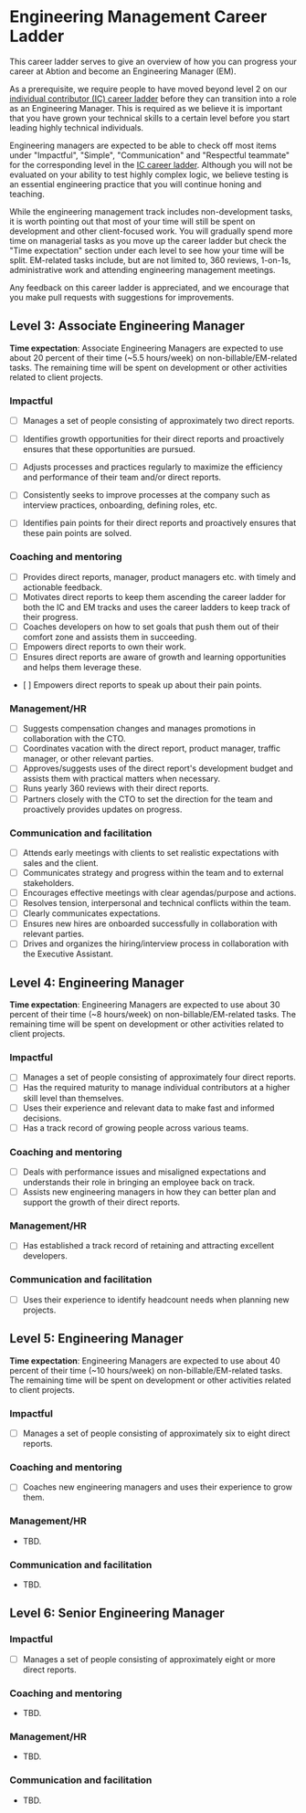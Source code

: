 # Engineering Management Career Ladder

This career ladder serves to give an overview of how you can progress your
career at Abtion and become an Engineering Manager (EM).

As a prerequisite, we require people to have moved beyond level 2 on our
[individual contributor (IC) career
ladder](https://github.com/abtion/guidelines/blob/main/career/ladder.md) before
they can transition into a role as an Engineering Manager. This is required as
we believe it is important that you have grown your technical skills to a
certain level before you start leading highly technical individuals.

Engineering managers are expected to be able to check off most items under
"Impactful", "Simple", "Communication" and "Respectful teammate" for the
corresponding level in the [IC career
ladder](https://github.com/abtion/guidelines/blob/main/career/ladder.md).
Although you will not be evaluated on your ability to test highly complex logic,
we believe testing is an essential engineering practice that you will continue
honing and teaching.

While the engineering management track includes non-development tasks, it is
worth pointing out that most of your time will still be spent on development and
other client-focused work. You will gradually spend more time on managerial
tasks as you move up the career ladder but check the "Time expectation" section
under each level to see how your time will be split. EM-related tasks include,
but are not limited to, 360 reviews, 1-on-1s, administrative work and attending
engineering management meetings.

Any feedback on this career ladder is appreciated, and we encourage that you
make pull requests with suggestions for improvements.

## Level 3: Associate Engineering Manager

**Time expectation**: Associate Engineering Managers are expected to use about
20 percent of their time (~5.5 hours/week) on non-billable/EM-related tasks. The
remaining time will be spent on development or other activities related to
client projects.

### Impactful

- [ ] Manages a set of people consisting of approximately two direct reports.

- [ ] Identifies growth opportunities for their direct reports and proactively
      ensures that these opportunities are pursued.
- [ ] Adjusts processes and practices regularly to maximize the efficiency and
      performance of their team and/or direct reports.
- [ ] Consistently seeks to improve processes at the company such as interview
      practices, onboarding, defining roles, etc.
- [ ] Identifies pain points for their direct reports and proactively
      ensures that these pain points are solved.

### Coaching and mentoring

- [ ] Provides direct reports, manager, product managers etc. with timely and
      actionable feedback.
- [ ] Motivates direct reports to keep them ascending the career ladder for both
      the IC and EM tracks and uses the career ladders to keep track of their
      progress.
- [ ] Coaches developers on how to set goals that push them out of their comfort
      zone and assists them in succeeding.
- [ ] Empowers direct reports to own their work.
- [ ] Ensures direct reports are aware of growth and learning opportunities and
      helps them leverage these.
- [ ] Empowers direct reports to speak up about their pain points.

### Management/HR

- [ ] Suggests compensation changes and manages promotions in collaboration with
      the CTO.
- [ ] Coordinates vacation with the direct report, product manager, traffic
      manager, or other relevant parties.
- [ ] Approves/suggests uses of the direct report's development budget and
      assists them with practical matters when necessary.
- [ ] Runs yearly 360 reviews with their direct reports.
- [ ] Partners closely with the CTO to set the direction for the team and
      proactively provides updates on progress.

### Communication and facilitation

- [ ] Attends early meetings with clients to set realistic expectations with
      sales and the client.
- [ ] Communicates strategy and progress within the team and to external
      stakeholders.
- [ ] Encourages effective meetings with clear agendas/purpose and actions.
- [ ] Resolves tension, interpersonal and technical conflicts within the team.
- [ ] Clearly communicates expectations.
- [ ] Ensures new hires are onboarded successfully in collaboration with
      relevant parties.
- [ ] Drives and organizes the hiring/interview process in collaboration
      with the Executive Assistant.

## Level 4: Engineering Manager

**Time expectation**: Engineering Managers are expected to use about 30 percent
of their time (~8 hours/week) on non-billable/EM-related tasks. The remaining
time will be spent on development or other activities related to client
projects.

### Impactful

- [ ] Manages a set of people consisting of approximately four direct reports.
- [ ] Has the required maturity to manage individual contributors at a higher
      skill level than themselves.
- [ ] Uses their experience and relevant data to make fast and informed
      decisions.
- [ ] Has a track record of growing people across various teams.

### Coaching and mentoring

- [ ] Deals with performance issues and misaligned expectations and understands
      their role in bringing an employee back on track.
- [ ] Assists new engineering managers in how they can better plan and support
      the growth of their direct reports.

### Management/HR

- [ ] Has established a track record of retaining and attracting excellent
      developers.

### Communication and facilitation

- [ ] Uses their experience to identify headcount needs when planning new
      projects.

## Level 5: Engineering Manager

**Time expectation**: Engineering Managers are expected to use about 40 percent
of their time (~10 hours/week) on non-billable/EM-related tasks. The remaining
time will be spent on development or other activities related to client
projects.

### Impactful

- [ ] Manages a set of people consisting of approximately six to eight direct
      reports.

### Coaching and mentoring

- [ ] Coaches new engineering managers and uses their experience to grow them.

### Management/HR

- TBD.

### Communication and facilitation

- TBD.

## Level 6: Senior Engineering Manager

### Impactful

- [ ] Manages a set of people consisting of approximately eight or more direct
      reports.

### Coaching and mentoring

- TBD.

### Management/HR

- TBD.

### Communication and facilitation

- TBD.

